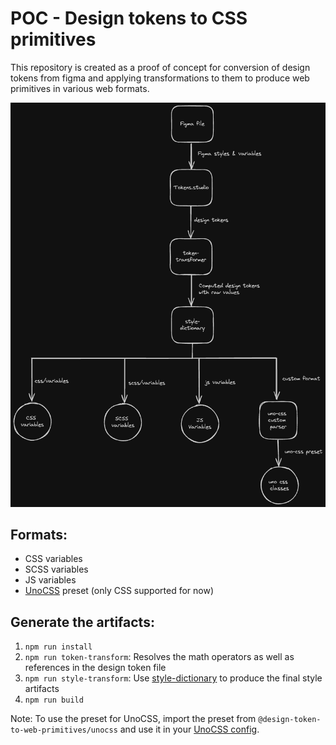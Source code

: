 # POC - Design tokens to CSS primitives
This repository is created as a proof of concept for conversion of design tokens from figma and applying transformations
to them to produce web primitives in various web formats.

![process showing the design token to various web format transformation](design-token-to-css.png)

## Formats:

- CSS variables
- SCSS variables
- JS variables
- [UnoCSS](https://unocss.dev/) preset (only CSS supported for now)


## Generate the artifacts:

1. `npm run install`
2. `npm run token-transform`: Resolves the math operators as well as references in the design token file 
3. `npm run style-transform`: Use [style-dictionary](https://amzn.github.io/style-dictionary/) to produce the final style artifacts
4. `npm run build`


Note: To use the preset for UnoCSS, import the preset from `@design-token-to-web-primitives/unocss` and use it in your [UnoCSS config](https://unocss.dev/guide/presets).
